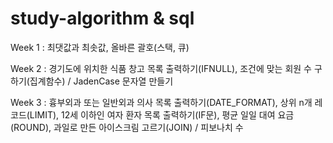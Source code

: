 # study-algorithm & sql

Week 1 : 최댓값과 최솟값, 올바른 괄호(스택, 큐)

Week 2 : 경기도에 위치한 식품 창고 목록 출력하기(IFNULL), 조건에 맞는 회원 수 구하기(집계함수) / JadenCase 문자열 만들기

Week 3 : 흉부외과 또는 일반외과 의사 목록 출력하기(DATE_FORMAT), 상위 n개 레코드(LIMIT), 12세 이하인 여자 환자 목록 출력하기(IF문), 평균 일일 대여 요금(ROUND), 과일로 만든 아이스크림 고르기(JOIN) / 피보나치 수
